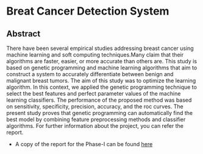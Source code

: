 # Breat Cancer Detection System
## Abstract
There have been several empirical studies addressing breast cancer using machine learning and soft computing techniques.Many claim that their algorithms are faster, easier, or more accurate than others are. This study is based on genetic programming and machine learning algorithms  that  aim  to  construct  a  system  to  accurately  differentiate  between  benign  and malignant breast tumors. The aim of this study was to optimize the learning algorithm. In this context, we applied the genetic programming technique to select the best features and perfect  parameter  values  of  the  machine  learning  classifiers.  The  performance  of  the proposed  method  was  based  on  sensitivity,  specificity,  precision,  accuracy,  and  the  roc curves. The present study proves that genetic programming can automatically find the best model by combining feature preprocessing methods and classifier algorithms. For further information about the project, you can refer the report.
- A copy of the report for the Phase-I can be found [here](https://github.com/malfunctixn/FYP/blob/main/Documentation/Report-Phase-1.pdf)